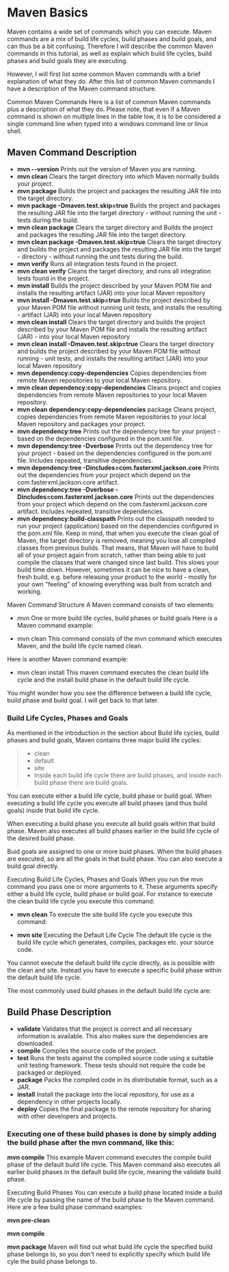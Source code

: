 # Maven Basics
Maven contains a wide set of commands which you can execute. Maven commands are a mix of build life cycles, build phases and build goals, and can thus be a bit confusing. Therefore I will describe the common Maven commands in this tutorial, as well as explain which build life cycles, build phases and build goals they are executing.

However, I will first list some common Maven commands with a brief explanation of what they do. After this list of common Maven commands I have a description of the Maven command structure.

Common Maven Commands
Here is a list of common Maven commands plus a description of what they do. Please note, that even if a Maven command is shown on multiple lines in the table low, it is to be considered a single command line when typed into a windows command line or linux shell.

## Maven Command	Description

- **mvn --version**	Prints out the version of Maven you are running.
- **mvn clean**	Clears the target directory into which Maven normally builds your project.
- **mvn package**	Builds the project and packages the resulting JAR file into the target directory.
- **mvn package -Dmaven.test.skip=true**	Builds the project and packages the resulting JAR file into the target directory - without running the unit - tests during the build.
- **mvn clean package**	Clears the target directory and Builds the project and packages the resulting JAR file into the target directory.
- **mvn clean package -Dmaven.test.skip=true**	Clears the target directory and builds the project and packages the resulting JAR file into the target - directory - without running the unit tests during the build.
- **mvn verify**	Runs all integration tests found in the project.
- **mvn clean verify**	Cleans the target directory, and runs all integration tests found in the project.
- **mvn install**	Builds the project described by your Maven POM file and installs the resulting artifact (JAR) into your local Maven repository
- **mvn install -Dmaven.test.skip=true**	Builds the project described by your Maven POM file without running unit tests, and installs the resulting - artifact (JAR) into your local Maven repository
- **mvn clean install**	Clears the target directory and builds the project described by your Maven POM file and installs the resulting artifact (JAR) - into your local Maven repository
- **mvn clean install -Dmaven.test.skip=true**	Clears the target directory and builds the project described by your Maven POM file without running - unit tests, and installs the resulting artifact (JAR) into your local Maven repository
- **mvn dependency:copy-dependencies**	Copies dependencies from remote Maven repositories to your local Maven repository.
- **mvn clean dependency:copy-dependencies**	Cleans project and copies dependencies from remote Maven repositories to your local Maven repository.
- **mvn clean dependency:copy-dependencies** package	Cleans project, copies dependencies from remote Maven repositories to your local Maven repository and packages your project.
- **mvn dependency:tree**	Prints out the dependency tree for your project - based on the dependencies configured in the pom.xml file.
- **mvn dependency:tree -Dverbose**	Prints out the dependency tree for your project - based on the dependencies configured in the pom.xml file. Includes repeated, transitive dependencies.
- **mvn dependency:tree -Dincludes=com.fasterxml.jackson.core**	Prints out the dependencies from your project which depend on the com.fasterxml.jackson.core artifact.
- **mvn dependency:tree -Dverbose -Dincludes=com.fasterxml.jackson.core**	Prints out the dependencies from your project which depend on the com.fasterxml.jackson.core artifact. Includes repeated, transitive dependencies.
- **mvn dependency:build-classpath**	Prints out the classpath needed to run your project (application) based on the dependencies configured in the pom.xml file.
Keep in mind, that when you execute the clean goal of Maven, the target directory is removed, meaning you lose all compiled classes from previous builds. That means, that Maven will have to build all of your project again from scratch, rather than being able to just compile the classes that were changed since last build. This slows your build time down. However, sometimes it can be nice to have a clean, fresh build, e.g. before releasing your product to the world - mostly for your own "feeling" of knowing everything was built from scratch and working.

Maven Command Structure
A Maven command consists of two elements:

- mvn
One or more build life cycles, build phases or build goals
Here is a Maven command example:

- mvn clean
This command consists of the mvn command which executes Maven, and the build life cycle named clean.

Here is another Maven command example:

- mvn clean install
This maven command executes the clean build life cycle and the install build phase in the default build life cycle.

You might wonder how you see the difference between a build life cycle, build phase and build goal. I will get back to that later.

### Build Life Cycles, Phases and Goals
As mentioned in the introduction in the section about Build life cycles, build phases and build goals, Maven contains three major build life cycles:

> - clean
> - default
> - site
> - Inside each build life cycle there are build phases, and inside each build phase there are build goals.

You can execute either a build life cycle, build phase or build goal. When executing a build life cycle you execute all build phases (and thus build goals) inside that build life cycle.

When executing a build phase you execute all build goals within that build phase. Maven also executes all build phases earlier in the build life cycle of the desired build phase.

Buid goals are assigned to one or more buid phases. When the build phases are executed, so are all the goals in that build phase. You can also execute a build goal directly.

Executing Build Life Cycles, Phases and Goals
When you run the mvn command you pass one or more arguments to it. These arguments specify either a build life cycle, build phase or build goal. For instance to execute the clean build life cycle you execute this command:

- **mvn clean**
To execute the site build life cycle you execute this command:

- **mvn site**
Executing the Default Life Cycle
The default life cycle is the build life cycle which generates, compiles, packages etc. your source code.

You cannot execute the default build life cycle directly, as is possible with the clean and site. Instead you have to execute a specific build phase within the default build life cycle.

The most commonly used build phases in the default build life cycle are:

## Build Phase	Description
- **validate**	Validates that the project is correct and all necessary information is available. This also makes sure the dependencies are downloaded.
- **compile**	Compiles the source code of the project.
- **test**	Runs the tests against the compiled source code using a suitable unit testing framework. These tests should not require the code be packaged or deployed.
- **package**	Packs the compiled code in its distributable format, such as a JAR.
- **install**	Install the package into the local repository, for use as a dependency in other projects locally.
- **deploy**	Copies the final package to the remote repository for sharing with other developers and projects.

### Executing one of these build phases is done by simply adding the build phase after the mvn command, like this:

**mvn compile**
This example Maven command executes the compile build phase of the default build life cycle. This Maven command also executes all earlier build phases in the default build life cycle, meaning the validate build phase.

Executing Build Phases
You can execute a build phase located inside a build life cycle by passing the name of the build phase to the Maven command. Here are a few build phase command examples:

**mvn pre-clean**

**mvn compile**
    
**mvn package**
Maven will find out what build life cycle the specified build phase belongs to, so you don't need to explicitly specify which build life cyle the build phase belongs to.
